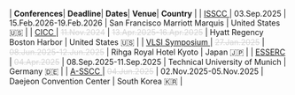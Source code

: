
<style>
/* CSS for the table */
table {
  width: 100%;
  max-width: 100%;
  overflow-x: auto; /* Enable horizontal scrolling when the table exceeds the screen width */
  display: block; /* Ensure the table is displayed as a block element */
}
th, td {
  padding: 8px; /* Add padding to the table cells for better readability */
  text-align: left; /* Adjust text alignment as needed */
}
</style>

| <i class='fa-solid fa-microchip fa-xl'></i> **Conferences**| <i class='fa-solid fa-clock fa-lg'></i> **Deadline**| <i class='fa-solid fa-calendar-days fa-lg'></i> **Dates**| <i class='fa-solid fa-hotel fa-lg'></i> **Venue**| <i class='fa-solid fa-location-dot fa-lg'></i> **Country** | 
| <a href='https://www.isscc.org' target=_blank> ISSCC </a> | 03.Sep.2025 | 15.Feb.2026-19.Feb.2026 | San Francisco Marriott Marquis | United States <span class='emoji'>🇺🇸</span> | 
 | <a href='https://www.ieee-cicc.org' target=_blank> CICC </a> | <span style='color: #d3d3d3; text-decoration: line-through;'>11.Nov.2024</span> | <span style='color: #d3d3d3; text-decoration: line-through;'>13.Apr.2025-</span><span style='color: #d3d3d3; text-decoration: line-through;'>16.Apr.2025</span> | Hyatt Regency Boston Harbor | United States <span class='emoji'>🇺🇸</span> | 
 | <a href='https://www.vlsisymposium.org' target=_blank> VLSI Symposium </a> | <span style='color: #d3d3d3; text-decoration: line-through;'>27.Jan.2025</span> | <span style='color: #d3d3d3; text-decoration: line-through;'>08.Jun.2025-</span><span style='color: #d3d3d3; text-decoration: line-through;'>12.Jun.2025</span> | Rihga Royal Hotel Kyoto | Japan <span class='emoji'>🇯🇵</span> | 
 | <a href='https://www.esserc2025.org' target=_blank> ESSERC </a> | <span style='color: #d3d3d3; text-decoration: line-through;'>04.Apr.2025</span> | 08.Sep.2025-11.Sep.2025 | Technical University of Munich | Germany <span class='emoji'>🇩🇪</span> | 
 | <a href='https://a-sscc2025.org' target=_blank> A-SSCC </a> | <span style='color: #d3d3d3; text-decoration: line-through;'>04.Jun.2025</span> | 02.Nov.2025-05.Nov.2025 | Daejeon Convention Center | South Korea <span class='emoji'>🇰🇷</span> | 
 